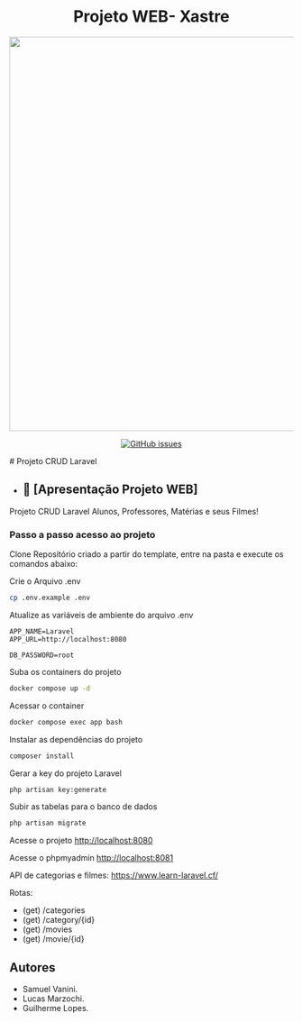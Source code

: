 <h1 align="center"> Projeto WEB- Xastre </h1>
<div align="center">
<img src="https://user-images.githubusercontent.com/112004721/196309270-75a3abfd-7cd1-4311-a9df-76ca5b378150.png" width="700px" />
</div>
 <p align="center">
<a href="https://github.com/Sam0929/GITHUB-APRESENTATION/issues"><img alt="GitHub issues" src="https://img.shields.io/github/issues/Sam0929/GITHUB-APRESENTATION"></a>
  </p>
# Projeto CRUD Laravel

* ## 📁 [Apresentação Projeto WEB]
Projeto CRUD Laravel Alunos, Professores, Matérias e seus Filmes!

### Passo a passo acesso ao projeto
Clone Repositório criado a partir do template, entre na pasta e execute os comandos abaixo:

Crie o Arquivo .env
```sh
cp .env.example .env
```


Atualize as variáveis de ambiente do arquivo .env
```dosini
APP_NAME=Laravel
APP_URL=http://localhost:8080

DB_PASSWORD=root
```


Suba os containers do projeto
```sh
docker compose up -d
```


Acessar o container
```sh
docker compose exec app bash
```


Instalar as dependências do projeto
```sh
composer install
```


Gerar a key do projeto Laravel
```sh
php artisan key:generate
```

Subir as tabelas para o banco de dados
```sh
php artisan migrate
```

Acesse o projeto
[http://localhost:8080](http://localhost:8080)

Acesse o phpmyadmin
[http://localhost:8081](http://localhost:8081)

API de categorias e filmes:
https://www.learn-laravel.cf/

Rotas:
- (get) /categories
- (get) /category/{id}
- (get) /movies
- (get) /movie/{id}

## Autores
* Samuel Vanini.
* Lucas Marzochi.
* Guilherme Lopes.
